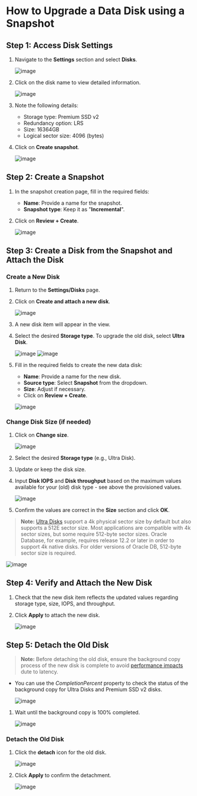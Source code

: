# How to Upgrade a Data Disk using a Snapshot

## Step 1: Access Disk Settings

1. Navigate to the **Settings** section and select **Disks**.
   
   ![image](./img/SS1.png)

2. Click on the disk name to view detailed information.

   ![image](./img/SS2.png)

3. Note the following details:
   - Storage type: Premium SSD v2
   - Redundancy option: LRS
   - Size: 16364GB
   - Logical sector size: 4096 (bytes)

4. Click on **Create snapshot**.

   ![image](img/SS3.png)

## Step 2: Create a Snapshot

1. In the snapshot creation page, fill in the required fields:
   - **Name**: Provide a name for the snapshot.
   - **Snapshot type**: Keep it as "**Incremental**".
2. Click on **Review + Create**.

   ![image](img/SS4.png)

## Step 3: Create a Disk from the Snapshot and Attach the Disk

### Create a New Disk

1. Return to the **Settings/Disks** page.
2. Click on **Create and attach a new disk**.

   ![image](img/SS5.png)

3. A new disk item will appear in the view.
4. Select the desired **Storage type**. To upgrade the old disk, select **Ultra Disk**.

   ![image](img/SS6.png)
   ![image](img/SS7.png)

5. Fill in the required fields to create the new data disk:
   - **Name**: Provide a name for the new disk.
   - **Source type**: Select **Snapshot** from the dropdown.
   - **Size**: Adjust if necessary.
   - Click on **Review + Create**.

   ![image](img/SS7a.png)

### Change Disk Size (if needed)

1. Click on **Change size**.

   ![image](img/SS8.png)

2. Select the desired **Storage type** (e.g., Ultra Disk).
3. Update or keep the disk size.

4. Input **Disk IOPS** and **Disk throughput** based on the maximum values available for your (old) disk type - see above the provisioned values.

   ![image](img/SS8a.png)

5. Confirm the values are correct in the **Size** section and click **OK**.

> **Note:** [Ultra Disks](https://learn.microsoft.com/en-us/azure/virtual-machines/disks-enable-ultra-ssd?tabs=azure-portal#ga-scope-and-limitations) support a 4k physical sector size by default but also supports a 512E sector size. Most applications are compatible with 4k sector sizes, but some require 512-byte sector sizes. Oracle Database, for example, requires release 12.2 or later in order to support 4k native disks. For older versions of Oracle DB, 512-byte sector size is required.

   ![image](img/SS9a.png)

## Step 4: Verify and Attach the New Disk

1. Check that the new disk item reflects the updated values regarding storage type, size, IOPS, and throughput.

2. Click **Apply** to attach the new disk.

   ![image](img/SS10.png)

## Step 5: Detach the Old Disk

> **Note:** Before detaching the old disk, ensure the background copy process of the new disk is complete to avoid [performance impacts](https://learn.microsoft.com/en-us/azure/virtual-machines/scripts/create-managed-disk-from-snapshot#performance-impact---background-copy-process) dute to latency. 
* You can use the *CompletionPercent* property to check the status of the background copy for Ultra Disks and Premium SSD v2 disks.

   ![image](img/SS11.png)

1. Wait until the background copy is 100% completed.

   ![image](img/SS11a.png)

### Detach the Old Disk

1. Click the **detach** icon for the old disk.

   ![image](img/SS12.png)

2. Click **Apply** to confirm the detachment.

   ![image](img/SS13.png)

